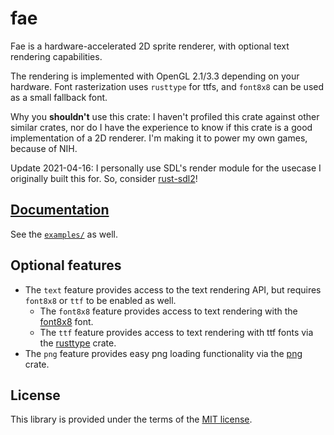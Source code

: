 # fae
Fae is a hardware-accelerated 2D sprite renderer, with optional text
rendering capabilities.

The rendering is implemented with OpenGL 2.1/3.3 depending on your
hardware. Font rasterization uses `rusttype` for ttfs, and `font8x8`
can be used as a small fallback font.

Why you **shouldn't** use this crate: I haven't profiled this crate
against other similar crates, nor do I have the experience to know if
this crate is a good implementation of a 2D renderer. I'm making it to
power my own games, because of NIH.

Update 2021-04-16: I personally use SDL's render module for the
usecase I originally built this for. So, consider
[rust-sdl2](https://crates.io/crates/sdl2)!

## [Documentation][docs]
See the [`examples/`](examples/) as well.

## Optional features
- The `text` feature provides access to the text rendering API, but
  requires `font8x8` or `ttf` to be enabled as well.
  - The `font8x8` feature provides access to text rendering with the
    [font8x8][font8x8] font.
  - The `ttf` feature provides access to text rendering with ttf fonts
    via the [rusttype][rusttype] crate.
- The `png` feature provides easy png loading functionality via the
  [png][png] crate.

## License
This library is provided under the terms of the [MIT
license][license].

[docs]: https://docs.rs/fae
[font8x8]: https://crates.io/crates/font8x8
[rusttype]: https://crates.io/crates/rusttype
[png]: https://crates.io/crates/png
[license]: LICENSE.md
